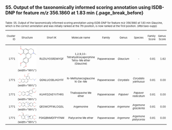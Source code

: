 #### S5. Output of the taxonomically informed scoring annotation using ISDB-DNP for feature *m/z* 356.1860 at 1.83 min {.page_break_before}

<div style="font-size:6pt">

Table: S5. Output of the taxonomically informed scoring annotation using ISDB-DNP for feature *m/z* 356.1860 at 1.83 min
Glaucine, which is the correct annotation and was initially ranked at the 7th position, is now ranked at the first position. {#tbl:taxo-supp}

|<span style="font-weight:normal">Cluster ID</span>|<span style="font-weight:normal">Structure </span>|<span style="font-weight:normal">Short IK </span>|<span style="font-weight:normal">Molecule name </span>|<span style="font-weight:normal">Family </span>|<span style="font-weight:normal">Genus </span>|<span style="font-weight:normal">Species </span>|<span style="font-weight:normal">Family Score </span>|<span style="font-weight:normal">Genus Score </span>|<span style="font-weight:normal">Species Score </span>|<span style="font-weight:normal">Max Taxo Score </span>|<span style="font-weight:normal">Spectral Score </span>|<span style="font-weight:normal">Normalized Spectral Score </span>|<span style="font-weight:normal">Combined Spectral + Taxo Score </span>|<span style="font-weight:normal">Rank Initial </span>|<span style="font-weight:normal">Rank Final </span>|
|-----:|:-----:|:----:|:------:|:------:|:------:|:------:|----:|----:|-----:|----:|-----:|------:|------:|----:|----:|
|1771|![](images/RUZIUYOSRDWYQF.svg){width="99%"}|RUZIUYOSRDWYQF|1,2,9,10-Tetrahydroxyaporphine Tetra-Me ether (Glaucine)|Papaveraceae|*Glaucium*|-|0.81|1.62|0.00|1.62|0.43|0.36|1.98|7|1|
|1771|![](images/QGNLUOSBJAGYFF.svg){width="99%"}|QGNLUOSBJAGYFF|N-Methylsecoglaucine N-De-Me|Papaveraceae|*Corydalis*|*Corydalis yanhusuo*|0.81|0.00|0.00|0.81|0.49|0.46|1.27|3|2|
|1771|![](images/KUHFDZAEYVTHRS.svg){width="99%"}|KUHFDZAEYVTHRS|Thalisopavine Me ether|Papaveraceae|*Papaver*|*Papaver radicatum*|0.81|0.00|0.00|0.81|0.46|0.40|1.21|4|3|
|1771|![](images/QEOWCPFWLCIQSL.svg){width="99%"}|QEOWCPFWLCIQSL|Argemonine|Papaveraceae|*Argemone*|*Argemone gracilenta*|0.81|0.00|0.00|0.81|0.44|0.37|1.18|6|4|
|1771|![](images/PSKQBNMDFPYFNM.svg){width="99%"}|PSKQBNMDFPYFNM|Platycerine Me ether|Papaveraceae|*Argemone*|*Argemone platyceras*|0.81|0.00|0.00|0.81|0.43|0.35|1.17|8|5|

</div>

